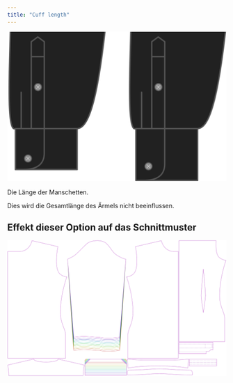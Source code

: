 ```yaml
---
title: "Cuff length"
---
```


![Manschettenlänge](cufflength.svg)

Die Länge der Manschetten.

<Note>

Dies wird die Gesamtlänge des Ärmels nicht beeinflussen.

</Note>

## Effekt dieser Option auf das Schnittmuster

![Dieses Bild zeigt den Effekt dieser Option, indem es mehrere Varianten überlagert, die einen anderen Wert für diese Option haben](simon_cufflength_sample.svg "Effekt dieser Option auf das Schnittmuster")

